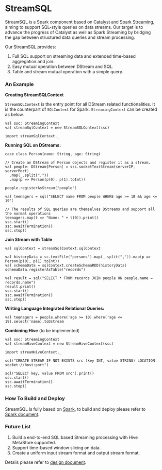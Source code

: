 StreamSQL
===

StreamSQL is a Spark component based on [Catalyst](https://github.com/apache/spark/tree/master/sql) and [Spark Streaming](https://github.com/apache/spark/tree/master/streaming), aiming to support SQL-style queries on data streams. Our target is to advance the progress of Catalyst as well as Spark Streaming by bridging the gap between structured data queries and stream processing.

Our StreamSQL provides:

1. Full SQL support on streaming data and extended time-based aggregation and join.
2. Easy mutual operation between DStream and SQL.
3. Table and stream mutual operation with a simple query.

### An Example ###

**Creating StreamSQLContext**

`StreamSQLContext` is the entry point for all DStream related functionalities. It is the counterpart of `SQLContext` for Spark. `StreamingContext` can be created as below.

    val ssc: StreamingContext
    val streamSqlContext = new StreamSQLContext(ssc)

    import streamSqlContext._

**Running SQL on DStreams:**

    case class Person(name: String, age: String)

    // Create an DStream of Person objects and register it as a stream.
    val people: DStream[Person] = ssc.socketTextStream(serverIP, serverPort)
      .map(_.split(","))
      .map(p => Person(p(0), p(1).toInt))

    people.registerAsStream("people")

    val teenagers = sql("SELECT name FROM people WHERE age >= 10 && age <= 19")

    // The results of SQL queries are themselves DStreams and support all the normal operations
    teenagers.map(t => "Name: " + t(0)).print()
    ssc.start()
    ssc.awaitTermination()
    ssc.stop()

**Join Stream with Table**

    val sqlContext = streamSqlContext.sqlContext

    val historyData = sc.textFile("persons").map(_.split(",")).map(p => Person(p(0), p(1).toInt))
    val schemaData = sqlContext.createSchemaRDD(historyData)
    schemaData.registerAsTable("records")

    val result = sql("SELECT * FROM records JOIN people ON people.name = records.name")
    result.print()
    ssc.start()
    ssc.awaitTermination()
    ssc.stop()

**Writing Language Integrated Relational Queries:**

    val teenagers = people.where('age >= 10).where('age <= 19).select('name).toDstream

**Combining Hive** (to be implemented)

    val ssc: StreamingContext
    val streamHiveContext = new StreamHiveContext(ssc)

    import streamHiveContext._

    sql("CREATE STREAM IF NOT EXISTS src (key INT, value STRING) LOCATION socket://host:port")

    sql("SELECT key, value FROM src").print()
    ssc.start()
    ssc.awaitTermination()
    ssc.stop()

### How To Build and Deploy ###

StreamSQL is fully based on [Spark](http://spark.apache.org/), to build and deploy please refer to
[Spark document](http://spark.apache.org/documentation.html).

### Future List ###

1. Build a end-to-end SQL based Streaming processing with Hive MetaStore supported.
2. Support time-based window slicing on data.
3. Create a uniform input stream format and output stream format.

Details please refer to [design document](https://github.com/thunderain-project/StreamSQL/wiki/StreamSQL-Design-Document).
